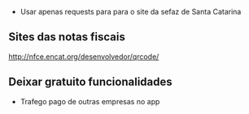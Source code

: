 - Usar apenas requests para para o site da sefaz de Santa Catarina

## Sites das notas fiscais

http://nfce.encat.org/desenvolvedor/qrcode/


## Deixar gratuito funcionalidades

- Trafego pago de outras empresas no app
